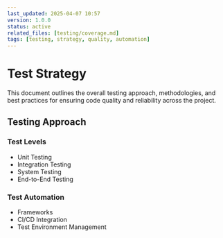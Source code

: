 ```yaml
---
last_updated: 2025-04-07 10:57
version: 1.0.0
status: active
related_files: [testing/coverage.md]
tags: [testing, strategy, quality, automation]
---
```


# Test Strategy

This document outlines the overall testing approach, methodologies, and best practices for ensuring code quality and reliability across the project.

## Testing Approach

### Test Levels
- Unit Testing
- Integration Testing
- System Testing
- End-to-End Testing

### Test Automation
- Frameworks
- CI/CD Integration
- Test Environment Management